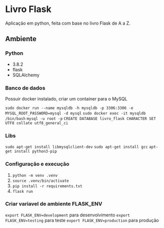 # Livro Flask
Aplicação em python, feita com base no livro Flask de A a Z.

## Ambiente

### Python
- 3.8.2
- flask
- SQLAlchemy

### Banco de dados
Possuir docker instalado, criar um container para o MySQL

```sudo docker run --name mysqldb -h mysqldb -p 3306:3306 -e MYSQL_ROOT_PASSWORD=mysql -d mysql```
```sudo docker exec -it mysqldb /bin/bash```
```mysql -u root -p```
```CREATE DATABASE livro_flask CHARACTER SET UTF8 collate utf8_general_ci```

### Libs
```sudo apt-get install libmysqlclient-dev```
```sudo apt-get install gcc```
```apt-get install python3-pip```

### Configuração e execução
1. ```python -m venv .venv```
2. ```source .venv/bin/activate```
3. ```pip install -r requirements.txt```
4. ```flask run```

### Criar variavel de ambiente FLASK_ENV
```export FLASK_ENV=development``` para desenvolvimento
```export FLASK_ENV=testing``` para teste
```export FLASK_ENV=production``` para produção
